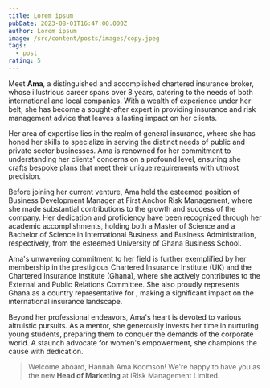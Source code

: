 ```yaml
---
title: Lorem ipsum
pubDate: 2023-08-01T16:47:00.000Z
author: Lorem ipsum
image: /src/content/posts/images/copy.jpeg
tags:
  - post
rating: 5
---
```

Meet **Ama**, a distinguished and accomplished chartered insurance broker, whose illustrious career spans over 8 years, catering to the needs of both international and local companies. With a wealth of experience under her belt, she has become a sought-after expert in providing insurance and risk management advice that leaves a lasting impact on her clients.


Her area of expertise lies in the realm of general insurance, where she has honed her skills to specialize in serving the distinct needs of public and private sector businesses. Ama is renowned for her commitment to understanding her clients' concerns on a profound level, ensuring she crafts bespoke plans that meet their unique requirements with utmost precision.

Before joining her current venture, Ama held the esteemed position of Business Development Manager at First Anchor Risk Management, where she made substantial contributions to the growth and success of the company. Her dedication and proficiency have been recognized through her academic accomplishments, holding both a Master of Science and a Bachelor of Science in International Business and Business Administration, respectively, from the esteemed University of Ghana Business School.

Ama's unwavering commitment to her field is further exemplified by her membership in the prestigious Chartered Insurance Institute (UK) and the Chartered Insurance Institute (Ghana), where she actively contributes to the External and Public Relations Committee. She also proudly represents Ghana as a country representative for , making a significant impact on the international insurance landscape.

Beyond her professional endeavors, Ama's heart is devoted to various altruistic pursuits. As a mentor, she generously invests her time in nurturing young students, preparing them to conquer the demands of the corporate world. A staunch advocate for women's empowerment, she champions the cause with dedication. 

> Welcome aboard, Hannah Ama Koomson! We're happy to have you as the new **Head of Marketing** at iRisk Management Limited.
